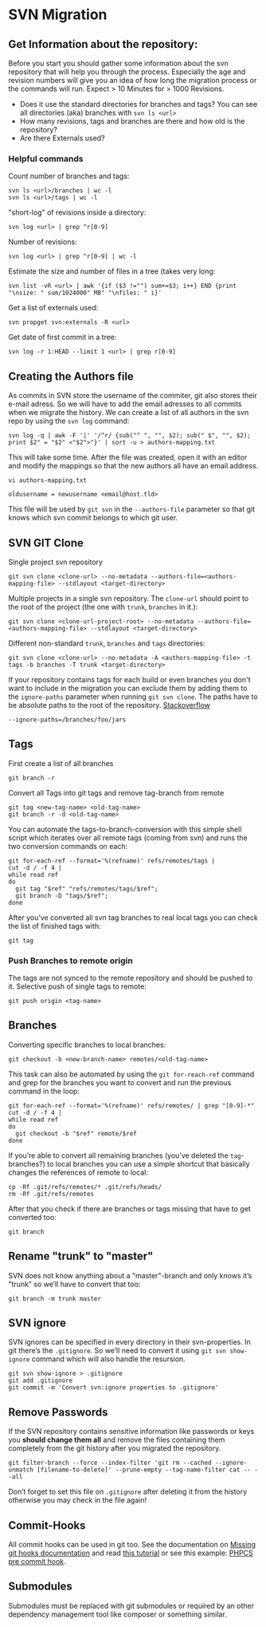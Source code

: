 # SVN Migration

## Get Information about the repository:

Before you start you should gather some information about the svn repository that will help you through the process. Especially the age and revision numbers will give you an idea of how long the migration process or the commands will run. Expect > 10 Minutes for > 1000 Revisions.

* Does it use the standard directories for branches and tags?
  You can see all directories (aka) branches with `svn ls <url>`
* How many revisions, tags and branches are there and how old is the repository?
* Are there Externals used?

### Helpful commands

Count number of branches and tags:

	svn ls <url>/branches | wc -l
	svn ls <url>/tags | wc -l

"short-log" of revisions inside a directory:

	svn log <url> | grep ^r[0-9]

Number of revisions:

	svn log <url> | grep ^r[0-9] | wc -l

Estimate the size and number of files in a tree (takes very long:

	svn list -vR <url> | awk '{if ($3 !="") sum+=$3; i++} END {print "\nsize: " sum/1024000" MB" "\nfiles: " i}'

Get a list of externals used:

	svn propget svn:externals -R <url>

Get date of first commit in a tree:

	svn log -r 1:HEAD --limit 1 <url> | grep r[0-9]

## Creating the Authors file

As commits in SVN store the username of the commiter, git also stores their e-mail adress. So we will have to add the email adresses to all commits when we migrate the history. We can create a list of all authors in the svn repo by using the `svn log` command:

	svn log -q | awk -F '|' '/^r/ {sub("^ ", "", $2); sub(" $", "", $2); print $2" = "$2" <"$2">"}' | sort -u > authors-mapping.txt

This will take some time. After the file was created, open it with an editor and modify the mappings so that the new authors all have an email address.

	vi authors-mapping.txt

	oldusername = newusername <email@host.tld>

This file will be used by `git svn` in the `--authors-file` parameter so that git knows which svn commit belongs to which git user.

## SVN GIT Clone

Single project svn repository

	git svn clone <clone-url> --no-metadata --authors-file=<authors-mapping-file> --stdlayout <target-directory>

Multiple projects in a single svn repository. The `clone-url` should point to the root of the project (the one with `trunk`, `branches` in it.):
	
	git svn clone <clone-url-project-root> --no-metadata --authors-file=<authors-mapping-file> --stdlayout <target-directory>

Different non-standard `trunk`, `branches` and `tags` directories:

	git svn clone <clone-url> --no-metadata -A <authors-mapping-file> -t tags -b branches -T trunk <target-directory>

If your repository contains tags for each build or even branches you don't want to include in the migration you can exclude them by adding them to the `ignore-paths` parameter when running `git svn clone`. The paths have to be absolute paths to the root of the repository. [Stackoverflow](http://stackoverflow.com/questions/7668752/git-svn-ignore-paths)

	--ignore-paths=/branches/foo/jars

## Tags

First create a list of all branches

	git branch -r

Convert all Tags into git tags and remove tag-branch from remote

	git tag <new-tag-name> <old-tag-name>
	git branch -r -d <old-tag-name>

You can automate the tags-to-branch-conversion with this simple shell script which iterates over all remote tags (coming from svn) and runs the two conversion commands on each:

	git for-each-ref --format='%(refname)' refs/remotes/tags |
	cut -d / -f 4 |
	while read ref
	do
	  git tag "$ref" "refs/remotes/tags/$ref";
	  git branch -D "tags/$ref";
	done

After you’ve converted all svn tag branches to real local tags you can check the list of finished tags with:

	git tag

### Push Branches to remote origin

The tags are not synced to the remote repository and should be pushed to it. Selective push of single tags to remote:

	git push origin <tag-name>

## Branches

Converting specific branches to local branches:
	
	git checkout -b <new-branch-name> remotes/<old-tag-name>

This task can also be automated by using the `git for-reach-ref` command and grep for the branches you want to convert and run the previous command in the loop:

	git for-each-ref --format='%(refname)' refs/remotes/ | grep "[0-9]-*"
	cut -d / -f 4 |
	while read ref
	do
	  git checkout -b "$ref" remote/$ref
	done

If you’re able to convert all remaining branches (you’ve deleted the `tag`-branches?) to local branches you can use a simple shortcut that basically changes the references of remote to local:

	cp -Rf .git/refs/remotes/* .git/refs/heads/
	rm -Rf .git/refs/remotes

After that you check if there are branches or tags missing that have to get converted too:

	git branch

## Rename "trunk" to "master"

SVN does not know anything about a "master"-branch and only knows it’s "trunk" so we’ll have to convert that too:

	git branch -m trunk master

## SVN ignore

SVN ignores can be specified in every directory in their svn-properties. In git there’s the `.gitignore`. So we’ll need to convert it using `git svn show-ignore` command which will also handle the resursion.

	git svn show-ignore > .gitignore
	git add .gitignore
	git commit -m 'Convert svn:ignore properties to .gitignore'

## Remove Passwords

If the SVN repository contains sensitive information like passwords or keys you **should change them all** and remove the files containing them completely from the git history after you migrated the repository.

	git filter-branch --force --index-filter 'git rm --cached --ignore-unmatch [filename-to-delete]' --prune-empty --tag-name-filter cat -- --all

Don’t forget to set this file on `.gitignore` after deleting it from the history otherwise you may check in the file again!

## Commit-Hooks

All commit hooks can be used in git too. See the documentation on [Missing git hooks documentation](http://longair.net/blog/2011/04/09/missing-git-hooks-documentation/) and read [this tutorial](http://css.dzone.com/articles/all-git-hooks-you-need) or see this example: [PHPCS pre commit hook](https://github.com/s0enke/git-hooks/tree/master/phpcs-pre-commit).

## Submodules

Submodules must be replaced with git submodules or required by an other dependency management tool like composer or something similar.